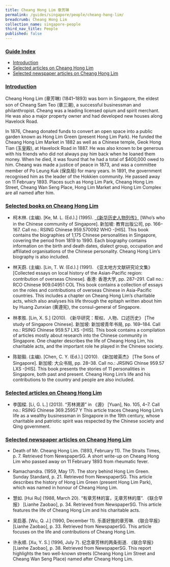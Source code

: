 ```yaml
---
title: Cheang Hong Lim 章芳琳
permalink: /guides/singapore/people/cheang-hong-lim/
breadcrumb: Cheang Hong Lim
collection_name: singapore-people
third_nav_title: People
published: false
---
```


### <u>Guide Index</u>

* [Introduction](#introduction)
* [Selected articles on Cheang Hong Lim](#selected-articles-on-cheang-hong-lim)
* [Selected newspaper articles on Cheang Hong Lim](#selected-newspaper-articles-on-cheang-hong-lim)

### <u>Introduction</u>

Cheang Hong Lim (章芳琳) (1841–1893) was born in Singapore, the eldest son of Cheang Sam Teo (章三潮), a successful businessman and philanthropist. Cheang was a leading licensed opium and spirit merchant. He was also a major property owner and had developed new houses along Havelock Road.

In 1876, Cheang donated funds to convert an open space into a public garden known as Hong Lim Green (present Hong Lim Park). He funded the Cheang Hong Lim Market in 1882 as well as a Chinese temple, Geok Hong Tian (玉皇殿), at Havelock Road in 1887. He was also known to be generous with his friends who did not always pay him back when he loaned them money. When he died, it was found that he had a total of $400,000 owed to him. Cheang was made a justice of peace in 1873, and was a committee member of Po Leung Kuk (保良局) for many years. In 1891, the government recognised him as the leader of the Hokkien community. He passed away on 11 February 1893. Places such as Hong Lim Park, Cheang Hong Lim Street, Cheang Wan Seng Place, Hong Lim Market and Hong Lim Complex are all named after him.

 

### <u>Selected books on Cheang Hong Lim</u>

* 柯木林. (主编). [Ke, M. L. (Ed.).] (1995). [《新华历史人物列传》](http://eservice.nlb.gov.sg/item_holding_s.aspx?bid=84500628) [Who’s who in the Chinese community of Singapore]. 新加坡: 教育出版公司, pp. 166–167.
Call no.: RSING Chinese 959.570092 WHO -\[HIS\].
This book contains the biographies of 1,175 Chinese personalities in Singapore, covering the period from 1819 to 1990. Each biography contains information on the birth and death dates, dialect group, occupation and affiliated organisations of the Chinese personality. Cheang Hong Lim’s biography is also included.


* 林天蔚. (主编). [Lin, T. W. (Ed.).] (1991). 《亚太地方文献研究论文集》 [Collected essays on local history of the Asian-Pacific region: contribution of overseas Chinese]. 香港: 香港大学, pp. 287–291.
Call no.: RCO Chinese 909.04951 COL
This book contains a collection of essays on the roles and contributions of overseas Chinese in Asia-Pacific countries. This includes a chapter on Cheang Hong Lim’s charitable acts, which also analyses his life through the epitaph written about him by Huang Zunxian (黄遵宪), the consul-general of Singapore.


* 林孝胜. [Lin, X. S.] (2010). 《新华研究：帮权、人物、口述历史》 [The study of Singapore Chinese]. 新加坡: 新加坡青年书局, pp. 169–184.
Call no.: RSING Chinese 959.57 LXS -\[HIS\].
This book contains a compilation of articles mostly about research into the Chinese community in Singapore. One chapter describes the life of Cheang Hong Lim, his charitable acts, and the important role he played in the Chinese society.


* 陈聪毅. (主编). [Chen, C. Y. (Ed.).] (2010). 《新加坡英杰》 [The Sons of Singapore]. 新加坡: 大众书局, pp. 28–38.
Call no.: JRSING Chinse 959.57 LXS -\[HIS\].
This book presents the stories of 11 personalities in Singapore, both past and present. Cheang Hong Lim’s life and his contributions to the country and people are also included.




### <u>Selected articles on Cheang Hong Lim</u>

* 李国樑. [Li, G. L.] (2013). “芳林溯源” in 《源》 \[Yuan\], No. 105, 4–7.
Call no.: RSING Chinese 369.25957 Y
This article traces Cheang Hong Lim’s life as a wealthy businessman in Singapore in the 19th century, whose charitable and patriotic spirit was respected by the Chinese society and Qing government.




### <u>Selected newspaper articles on Cheang Hong Lim</u>

* Death of Mr. Cheang Hong Lim. (1893, February 11). The Straits Times, p. 7. Retrieved from NewspaperSG.
A short write-up on Cheang Hong Lim who passed away on 11 February 1893 from rheumatic fever.


* Ramachandra. (1959, May 17). The story behind Hong Lim Green. Sunday Standard, p. 21. Retrieved from NewspaperSG.
This article describes the history of Hong Lim Green (present Hong Lim Park), which was named in honour of Cheang Hong Lim.


* 慧如. [Hui Ru] (1988, March 20). “有章芳林的富，无章芳林的厝”. 《联合早报》 [Lianhe Zaobao], p. 34. Retrieved from NewspaperSG.
This article features the life of Cheang Hong Lim and his charitable acts.


* 吴启基. [Wu, Q. J.] (1990, December 11). 乐善好施的章芳琳. 《联合早报》 [Lianhe Zaobao], p. 33. Retrieved from NewspaperSG.
This article focuses on the life and contributions of Cheang Hong Lim.


* 许永顺. [Xu, Y. S.] (1996, July 7). 纪念章芳林的两条街道. 《联合早报》 [Lianhe Zaobao], p. 38. Retrieved from NewspaperSG.
This report highlights the two well-known streets (Cheang Hong Lim Street and Cheang Wan Seng Place) named after Cheang Hong Lim.